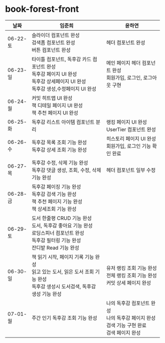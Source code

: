 # book-forest-front

| 날짜     | 임준희                                                                   | 윤하연        |
| -------- | ------------------------------------------------------------------------ | ------------- |
| 06-22-토 | 슬라이더 컴포넌트 완성 <br> 검색폼 컴포넌트 완성 <br> 버튼 컴포넌트 완성 | 헤더 컴포넌트 완성 |
| 06-23-일 | 타이틀 컴포넌트, 독후감 카드 컴포넌트 완성 <br> 독후감 페이지 UI 완성 <br> 독후감 상세페이지 UI 완성 <br> 독후감 생성,수정페이지 UI 완성 | 메인 페이지 헤더 컴포넌트 완성 <br> 회원가입, 로그인, 로그아웃 구현 |
| 06-24-월 | 커밋 히트맵 UI 완성 <br> 책 디테일 페이지 UI 완성 <br> 책 추천 페이지 UI 완성  |               |
| 06-25-화 | 독후감 리스트 아이템 컴포넌트 분리 | 랭킹 페이지 UI 완성 <br> UserTier 컴포넌트 완성 |
| 06-26-수 | 독후감 목록 조회 기능 완성 <br> 독후감 상세 조회 기능 완성 | 히스토리 페이지 UI 완성 <br> 회원가입, 로그인 기능 확인 완료 |
| 06-27-목 | 독후감 수정, 삭제 기능 완성 <br> 독후감 댓글 생성, 조회, 수정, 삭제 기능 완성  | 헤더 컴포넌트 일부 수정 |
| 06-28-금 | 독후감 페이징 기능 완성  <br> 독후감 검색 기능 완성 <br> 책 추천 페이지 기능 완성 <br> 책 상세조회 기능 완성        |               |
| 06-29-토 | 도서 한줄평 CRUD 기능 완성 <br> 도서, 독후감 좋아요 기능 완성 <br> 로딩스피너 컴포넌트 완성 <br> 독후감 필터링 기능 완성 <br> 잔디밭 Read 기능 완성 |               |
| 06-30-일 | 책 읽기 시작, 페이지 기록 기능 완성 <br> 읽고 있는 도서, 읽은 도서 조회 기능 완성 <br> 독후감 생성시 도서검색, 독후감 생성 기능 완성 | 유저 랭킹 조회 기능 완성<br>전체 랭킹 조회 기능 완성<br>커밋 상세 페이지 완성 |
| 07-01-월 | 주간 인기 독후감 조회 기능 완성 | 나의 독후감 컴포넌트 완성<br>나의 독후감 페이지 완성<br>검색 기능 구현 완료<br>검색 페이지 완성 |
